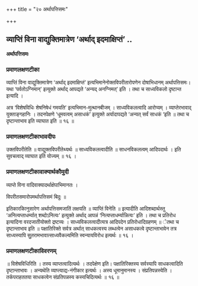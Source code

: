 +++
title = "२० अर्थापत्तिसमः"

+++


## व्याप्तिं विना वाद्युक्तिमात्रेण ‘अर्थाद् इदमाक्षिप्तं’ ..

**अर्थापत्तिसमः**

### **प्रमाणलक्षणटीका**

व्याप्तिं विना वाद्युक्तिमात्रेण ‘अर्थाद् इदमाक्षिप्तं’ इत्यभिमानेनोक्तविपरीतारोपणेन दोषाभिधानम् अर्थापत्तिसमः। यथा ‘पर्वतोऽग्निमान्’ इत्युक्ते अर्थाद् आपद्यते ‘अन्यद् अनग्निमत्’ इति । तथा च साध्यविकलो दृष्टान्त इत्यादि ।

अत्र ‘विशेषविधिः शेषनिषेधं गमयति’ इत्यभिमान-मुत्थानबीजम् । साध्यविकलत्वादि आरोप्यम् । व्याप्तेरभावाद् युक्ताङ्गहानिः । तदनपेक्षणे ‘धूमवत्वम् असाधकं’ इत्युक्ते अर्यादापद्यते ‘अन्यत् सर्वं साधकं ‘इति ॥ तथा च दृष्टान्ताभाव इति व्याघात इति ॥ १६ ॥

### **प्रमाणलक्षणटीकाभावदीपः**

उक्तविपरीतेति ॥ वाद्युक्तविपरीतेथ्यर्थः ॥ साध्यविकलत्वादीति ॥ साधनविकलत्वम् आदिपदार्थः । इति सुवचत्वाद् व्याघात इति योज्यम् ॥ १६ ।

### **प्रमाणलक्षणटीकावाक्यार्थकौमुदी**

व्याप्ते विना वादिवाक्यादर्थाक्षेपाभिमानतः ।

विपरीतसमारोपमर्थापत्तिसमं बिदुः ॥

इतिकारकिानुसारेण अर्थापत्तिसमजातिं लक्षयति ॥ व्याप्तिं विनेति ॥ इत्यादीति आदिशब्दार्थस्तु ‘अनित्यप्ताधर्म्यात् शब्दोऽनित्यः’ इत्युक्ते अर्थाद् आपन्नं ‘नित्यप्ताधर्म्यान्नित्यः’ इति । तथा च प्रतिरोध इत्यादिना वरदजातीयोक्तो द्रष्टव्यः । साध्यविकलत्वादीत्यत्र आदिपदेन प्रतिरोधादिग्रहणम् ॥ ेतथा च दृष्टान्ताभाव इति ॥ पक्षातिरिक्ते सर्वत्र
अर्थात् साधकत्वस्य लब्धत्वेन असाधकत्वे दृष्टान्ताभावेन तत्र साध्यस्यापि सुुतरामभावात्साध्यवैकल्यमिति स्वन्यायविरोध इत्यर्थः ॥ १६ ।

### **प्रमाणलक्षणटीकाविवरणम्**

॥ विशेषविधिरिति । तस्य व्याप्तत्वादित्यर्थः । तदपेक्षेण इति। पक्षातिरिक्तस्य सर्वस्यापि साधकत्वादिति दृष्टान्ताभावः । अन्यथेति व्याप्त्याद्य-नंगीकार इत्यर्थः । अस्य धूमानुमानस्य । संप्रतिपन्नस्येति । तर्कपराहततया साधकत्वेन संप्रतिपन्नस्य कस्यचिदित्यर्थः ॥ १६ ॥

